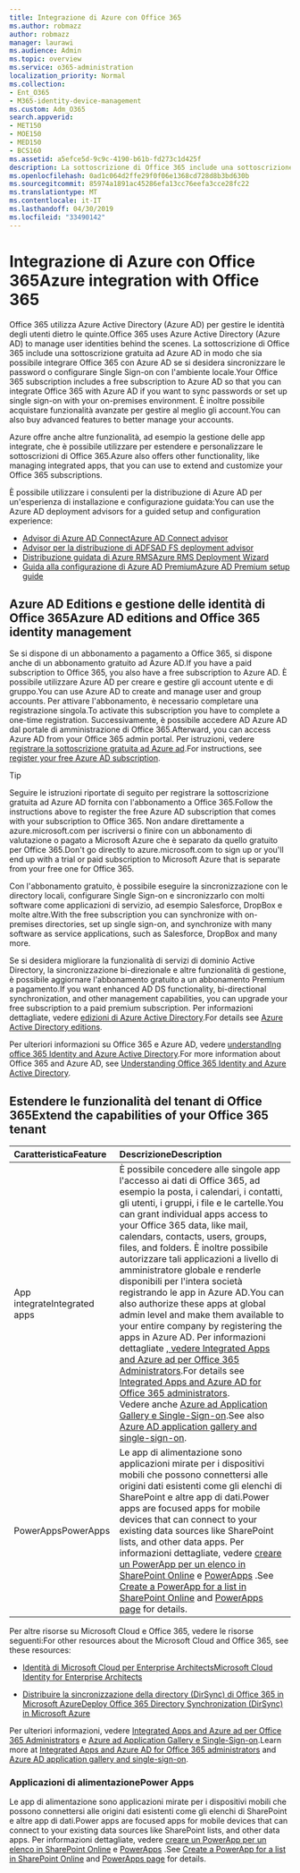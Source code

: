 ```yaml
---
title: Integrazione di Azure con Office 365
ms.author: robmazz
author: robmazz
manager: laurawi
ms.audience: Admin
ms.topic: overview
ms.service: o365-administration
localization_priority: Normal
ms.collection:
- Ent_O365
- M365-identity-device-management
ms.custom: Adm_O365
search.appverid:
- MET150
- MOE150
- MED150
- BCS160
ms.assetid: a5efce5d-9c9c-4190-b61b-fd273c1d425f
description: La sottoscrizione di Office 365 include una sottoscrizione ad Azure AD. Integrazione di Office 365 con Azure AD se si desidera sincronizzare la password o l'accesso Single Sign-on con l'ambiente locale.
ms.openlocfilehash: 0ad1c064d2ffe29f0f06e1368cd728d8b3bd630b
ms.sourcegitcommit: 85974a1891ac45286efa13cc76eefa3cce28fc22
ms.translationtype: MT
ms.contentlocale: it-IT
ms.lasthandoff: 04/30/2019
ms.locfileid: "33490142"
---
```

# <a name="azure-integration-with-office-365"></a><span data-ttu-id="d4068-104">Integrazione di Azure con Office 365</span><span class="sxs-lookup"><span data-stu-id="d4068-104">Azure integration with Office 365</span></span>

<span data-ttu-id="d4068-105">Office 365 utilizza Azure Active Directory (Azure AD) per gestire le identità degli utenti dietro le quinte.</span><span class="sxs-lookup"><span data-stu-id="d4068-105">Office 365 uses Azure Active Directory (Azure AD) to manage user identities behind the scenes.</span></span> <span data-ttu-id="d4068-106">La sottoscrizione di Office 365 include una sottoscrizione gratuita ad Azure AD in modo che sia possibile integrare Office 365 con Azure AD se si desidera sincronizzare le password o configurare Single Sign-on con l'ambiente locale.</span><span class="sxs-lookup"><span data-stu-id="d4068-106">Your Office 365 subscription includes a free subscription to Azure AD so that you can integrate Office 365 with Azure AD if you want to sync passwords or set up single sign-on with your on-premises environment.</span></span> <span data-ttu-id="d4068-107">È inoltre possibile acquistare funzionalità avanzate per gestire al meglio gli account.</span><span class="sxs-lookup"><span data-stu-id="d4068-107">You can also buy advanced features to better manage your accounts.</span></span>
  
<span data-ttu-id="d4068-108">Azure offre anche altre funzionalità, ad esempio la gestione delle app integrate, che è possibile utilizzare per estendere e personalizzare le sottoscrizioni di Office 365.</span><span class="sxs-lookup"><span data-stu-id="d4068-108">Azure also offers other functionality, like managing integrated apps, that you can use to extend and customize your Office 365 subscriptions.</span></span>
  
<span data-ttu-id="d4068-109">È possibile utilizzare i consulenti per la distribuzione di Azure AD per un'esperienza di installazione e configurazione guidata:</span><span class="sxs-lookup"><span data-stu-id="d4068-109">You can use the Azure AD deployment advisors for a guided setup and configuration experience:</span></span>
 - [<span data-ttu-id="d4068-110">Advisor di Azure AD Connect</span><span class="sxs-lookup"><span data-stu-id="d4068-110">Azure AD Connect advisor</span></span>](https://aka.ms/aadconnectpwsync)
 - [<span data-ttu-id="d4068-111">Advisor per la distribuzione di ADFS</span><span class="sxs-lookup"><span data-stu-id="d4068-111">AD FS deployment advisor</span></span>](https://aka.ms/adfsguidance)
 - [<span data-ttu-id="d4068-112">Distribuzione guidata di Azure RMS</span><span class="sxs-lookup"><span data-stu-id="d4068-112">Azure RMS Deployment Wizard</span></span>](https://aka.ms/azuremsguidance)
 - [<span data-ttu-id="d4068-113">Guida alla configurazione di Azure AD Premium</span><span class="sxs-lookup"><span data-stu-id="d4068-113">Azure AD Premium setup guide</span></span>](https://aka.ms/aadpguidance)
  
## <a name="azure-ad-editions-and-office-365-identity-management"></a><span data-ttu-id="d4068-114">Azure AD Editions e gestione delle identità di Office 365</span><span class="sxs-lookup"><span data-stu-id="d4068-114">Azure AD editions and Office 365 identity management</span></span>

<span data-ttu-id="d4068-115">Se si dispone di un abbonamento a pagamento a Office 365, si dispone anche di un abbonamento gratuito ad Azure AD.</span><span class="sxs-lookup"><span data-stu-id="d4068-115">If you have a paid subscription to Office 365, you also have a free subscription to Azure AD.</span></span> <span data-ttu-id="d4068-116">È possibile utilizzare Azure AD per creare e gestire gli account utente e di gruppo.</span><span class="sxs-lookup"><span data-stu-id="d4068-116">You can use Azure AD to create and manage user and group accounts.</span></span> <span data-ttu-id="d4068-117">Per attivare l'abbonamento, è necessario completare una registrazione singola.</span><span class="sxs-lookup"><span data-stu-id="d4068-117">To activate this subscription you have to complete a one-time registration.</span></span> <span data-ttu-id="d4068-118">Successivamente, è possibile accedere AD Azure AD dal portale di amministrazione di Office 365.</span><span class="sxs-lookup"><span data-stu-id="d4068-118">Afterward, you can access Azure AD from your Office 365 admin portal.</span></span> <span data-ttu-id="d4068-119">Per istruzioni, vedere [registrare la sottoscrizione gratuita ad Azure ad](https://go.microsoft.com/fwlink/p/?LinkId=617127).</span><span class="sxs-lookup"><span data-stu-id="d4068-119">For instructions, see [register your free Azure AD subscription](https://go.microsoft.com/fwlink/p/?LinkId=617127).</span></span> 
  
> [!TIP]
> <span data-ttu-id="d4068-120">Seguire le istruzioni riportate di seguito per registrare la sottoscrizione gratuita ad Azure AD fornita con l'abbonamento a Office 365.</span><span class="sxs-lookup"><span data-stu-id="d4068-120">Follow the instructions above to register the free Azure AD subscription that comes with your subscription to Office 365.</span></span> <span data-ttu-id="d4068-121">Non andare direttamente a azure.microsoft.com per iscriversi o finire con un abbonamento di valutazione o pagato a Microsoft Azure che è separato da quello gratuito per Office 365.</span><span class="sxs-lookup"><span data-stu-id="d4068-121">Don't go directly to azure.microsoft.com to sign up or you'll end up with a trial or paid subscription to Microsoft Azure that is separate from your free one for Office 365.</span></span> 
  
<span data-ttu-id="d4068-122">Con l'abbonamento gratuito, è possibile eseguire la sincronizzazione con le directory locali, configurare Single Sign-on e sincronizzarlo con molti software come applicazioni di servizio, ad esempio Salesforce, DropBox e molte altre.</span><span class="sxs-lookup"><span data-stu-id="d4068-122">With the free subscription you can synchronize with on-premises directories, set up single sign-on, and synchronize with many software as service applications, such as Salesforce, DropBox and many more.</span></span>
  
<span data-ttu-id="d4068-123">Se si desidera migliorare la funzionalità di servizi di dominio Active Directory, la sincronizzazione bi-direzionale e altre funzionalità di gestione, è possibile aggiornare l'abbonamento gratuito a un abbonamento Premium a pagamento.</span><span class="sxs-lookup"><span data-stu-id="d4068-123">If you want enhanced AD DS functionality, bi-directional synchronization, and other management capabilities, you can upgrade your free subscription to a paid premium subscription.</span></span> <span data-ttu-id="d4068-124">Per informazioni dettagliate, vedere [edizioni di Azure Active Directory](https://docs.microsoft.com/azure/active-directory/fundamentals/active-directory-whatis).</span><span class="sxs-lookup"><span data-stu-id="d4068-124">For details see [Azure Active Directory editions](https://docs.microsoft.com/azure/active-directory/fundamentals/active-directory-whatis).</span></span>
  
<span data-ttu-id="d4068-125">Per ulteriori informazioni su Office 365 e Azure AD, vedere [understandIng office 365 Identity and Azure Active Directory](https://support.office.com/article/06a189e7-5ec6-4af2-94bf-a22ea225a7a9).</span><span class="sxs-lookup"><span data-stu-id="d4068-125">For more information about Office 365 and Azure AD, see [Understanding Office 365 Identity and Azure Active Directory](https://support.office.com/article/06a189e7-5ec6-4af2-94bf-a22ea225a7a9).</span></span>
  
## <a name="extend-the-capabilities-of-your-office-365-tenant"></a><span data-ttu-id="d4068-126">Estendere le funzionalità del tenant di Office 365</span><span class="sxs-lookup"><span data-stu-id="d4068-126">Extend the capabilities of your Office 365 tenant</span></span>

|<span data-ttu-id="d4068-127">**Caratteristica**</span><span class="sxs-lookup"><span data-stu-id="d4068-127">**Feature**</span></span>|<span data-ttu-id="d4068-128">**Descrizione**</span><span class="sxs-lookup"><span data-stu-id="d4068-128">**Description**</span></span>|
|:-----|:-----|
|<span data-ttu-id="d4068-129">App integrate</span><span class="sxs-lookup"><span data-stu-id="d4068-129">Integrated apps</span></span>  <br/> |<span data-ttu-id="d4068-130">È possibile concedere alle singole app l'accesso ai dati di Office 365, ad esempio la posta, i calendari, i contatti, gli utenti, i gruppi, i file e le cartelle.</span><span class="sxs-lookup"><span data-stu-id="d4068-130">You can grant individual apps access to your Office 365 data, like mail, calendars, contacts, users, groups, files, and folders.</span></span> <span data-ttu-id="d4068-131">È inoltre possibile autorizzare tali applicazioni a livello di amministratore globale e renderle disponibili per l'intera società registrando le app in Azure AD.</span><span class="sxs-lookup"><span data-stu-id="d4068-131">You can also authorize these apps at global admin level and make them available to your entire company by registering the apps in Azure AD.</span></span> <span data-ttu-id="d4068-132">Per informazioni dettagliate [, vedere Integrated Apps and Azure ad per Office 365 Administrators](https://support.office.com/article/cb2250e3-451e-416f-bf4e-363549652c2a).</span><span class="sxs-lookup"><span data-stu-id="d4068-132">For details see [Integrated Apps and Azure AD for Office 365 administrators](https://support.office.com/article/cb2250e3-451e-416f-bf4e-363549652c2a).</span></span>  <br/> <span data-ttu-id="d4068-133">Vedere anche [Azure ad Application Gallery e Single-Sign-on](https://go.microsoft.com/fwlink/p/?LinkId=698604).</span><span class="sxs-lookup"><span data-stu-id="d4068-133">See also [Azure AD application gallery and single-sign-on](https://go.microsoft.com/fwlink/p/?LinkId=698604).</span></span>  <br/> |
|<span data-ttu-id="d4068-134">PowerApps</span><span class="sxs-lookup"><span data-stu-id="d4068-134">PowerApps</span></span>  <br/> | <span data-ttu-id="d4068-135">Le app di alimentazione sono applicazioni mirate per i dispositivi mobili che possono connettersi alle origini dati esistenti come gli elenchi di SharePoint e altre app di dati.</span><span class="sxs-lookup"><span data-stu-id="d4068-135">Power apps are focused apps for mobile devices that can connect to your existing data sources like SharePoint lists, and other data apps.</span></span> <span data-ttu-id="d4068-136">Per informazioni dettagliate, vedere [creare un PowerApp per un elenco in SharePoint Online](https://support.office.com/article/9338b2d2-67ac-4b81-8e67-97da27e5e9ab) e [PowerApps](https://powerapps.microsoft.com/) .</span><span class="sxs-lookup"><span data-stu-id="d4068-136">See [Create a PowerApp for a list in SharePoint Online](https://support.office.com/article/9338b2d2-67ac-4b81-8e67-97da27e5e9ab) and [PowerApps page](https://powerapps.microsoft.com/) for details.</span></span>  <br/> |
   
<span data-ttu-id="d4068-137">Per altre risorse su Microsoft Cloud e Office 365, vedere le risorse seguenti:</span><span class="sxs-lookup"><span data-stu-id="d4068-137">For other resources about the Microsoft Cloud and Office 365, see these resources:</span></span>
  
- [<span data-ttu-id="d4068-138">Identità di Microsoft Cloud per Enterprise Architects</span><span class="sxs-lookup"><span data-stu-id="d4068-138">Microsoft Cloud Identity for Enterprise Architects</span></span>](https://go.microsoft.com/fwlink/p/?LinkId=524586)
    
- [<span data-ttu-id="d4068-139">Distribuire la sincronizzazione della directory (DirSync) di Office 365 in Microsoft Azure</span><span class="sxs-lookup"><span data-stu-id="d4068-139">Deploy Office 365 Directory Synchronization (DirSync) in Microsoft Azure</span></span>](https://go.microsoft.com/fwlink/p/?LinkId=517887)
    

<span data-ttu-id="d4068-140">Per ulteriori informazioni, vedere [Integrated Apps and Azure ad per Office 365 Administrators](integrated-apps-and-azure-ads.md) e [Azure ad Application Gallery e Single-Sign-on](https://docs.microsoft.com/azure/active-directory/manage-apps/what-is-single-sign-on).</span><span class="sxs-lookup"><span data-stu-id="d4068-140">Learn more at [Integrated Apps and Azure AD for Office 365 administrators](integrated-apps-and-azure-ads.md) and [Azure AD application gallery and single-sign-on](https://docs.microsoft.com/azure/active-directory/manage-apps/what-is-single-sign-on).</span></span>

### <a name="power-apps"></a><span data-ttu-id="d4068-141">Applicazioni di alimentazione</span><span class="sxs-lookup"><span data-stu-id="d4068-141">Power Apps</span></span>
<span data-ttu-id="d4068-142">Le app di alimentazione sono applicazioni mirate per i dispositivi mobili che possono connettersi alle origini dati esistenti come gli elenchi di SharePoint e altre app di dati.</span><span class="sxs-lookup"><span data-stu-id="d4068-142">Power apps are focused apps for mobile devices that can connect to your existing data sources like SharePoint lists, and other data apps.</span></span> <span data-ttu-id="d4068-143">Per informazioni dettagliate, vedere [creare un PowerApp per un elenco in SharePoint Online](https://support.office.com/article/9338b2d2-67ac-4b81-8e67-97da27e5e9ab) e [PowerApps](https://powerapps.microsoft.com/) .</span><span class="sxs-lookup"><span data-stu-id="d4068-143">See [Create a PowerApp for a list in SharePoint Online](https://support.office.com/article/9338b2d2-67ac-4b81-8e67-97da27e5e9ab) and [PowerApps page](https://powerapps.microsoft.com/) for details.</span></span>
